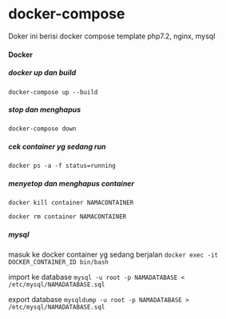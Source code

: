 # docker-compose
Doker ini berisi docker compose template
php7.2, nginx, mysql

#### Docker
##### docker up dan build
`docker-compose up --build`
##### stop dan menghapus
`docker-compose down`
##### cek container yg sedang run
`docker ps -a -f status=running`

##### menyetop dan menghapus container
`docker kill container NAMACONTAINER`

`docker rm container NAMACONTAINER`


##### mysql

masuk ke docker container yg sedang berjalan
`docker exec -it DOCKER_CONTAINER_ID bin/bash`

import ke database
`mysql -u root -p NAMADATABASE < /etc/mysql/NAMADATABASE.sql`

export database
`mysqldump -u root -p NAMADATABASE > /etc/mysql/NAMADATABASE.sql`
